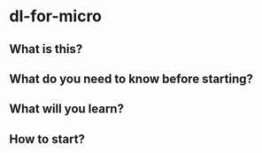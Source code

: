 # dl-for-micro

## What is this?

## What do you need to know before starting?

## What will you learn?

## How to start?
